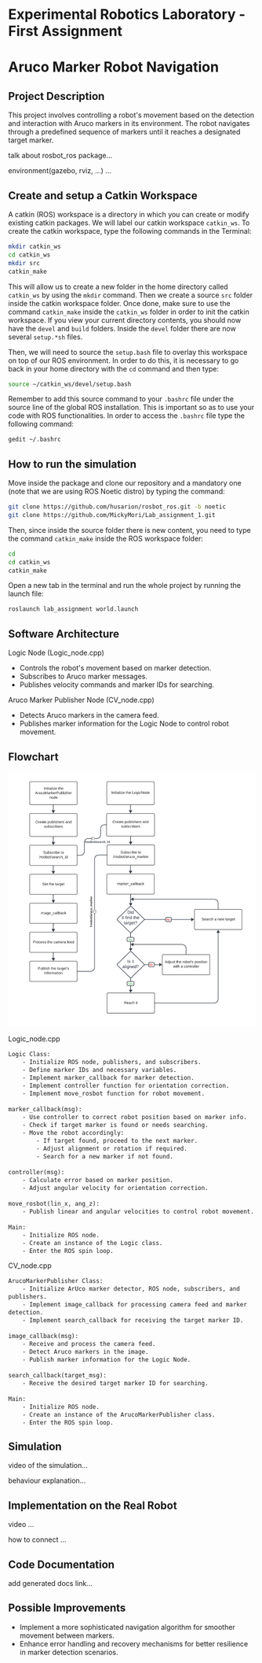 Experimental Robotics Laboratory - First Assignment
======================================
Aruco Marker Robot Navigation
======================================

Project Description
-------------------------

This project involves controlling a robot's movement based on the detection and interaction with Aruco markers in its environment. The robot navigates through a predefined sequence of markers until it reaches a designated target marker.

talk about rosbot_ros package...

environment(gazebo, rviz, ...) ...

Create and setup a Catkin Workspace
--------------------------------

A catkin (ROS) workspace is a directory in which you can create or modify existing catkin packages. We will label our catkin workspace `catkin_ws`. To create the catkin workspace, type the following commands in the Terminal:

```bash
mkdir catkin_ws
cd catkin_ws
mkdir src
catkin_make
```

This will allow us to create a new folder in the home directory called `catkin_ws` by using the `mkdir` command. Then we create a source `src` folder inside the catkin workspace folder. Once done, make sure to use the command `catkin_make` inside the `catkin_ws` folder in order to init the catkin workspace. If you view your current directory contents, you should now have the `devel` and `build` folders. Inside the `devel` folder there are now several `setup.*sh` files. 

Then, we will need to source the `setup.bash` file to overlay this workspace on top of our ROS environment. In order to do this, it is necessary to go back in your home directory with the `cd` command and then type:

```bash
source ~/catkin_ws/devel/setup.bash
```

Remember to add this source command to your `.bashrc` file under the source line of the global ROS installation. This is important so as to use your code with ROS functionalities. In order to access the `.bashrc` file type the following command:

```bash
gedit ~/.bashrc
```

How to run the simulation
-------------------------

Move inside the package and clone our repository and a mandatory one (note that we are using ROS Noetic distro) by typing the command:

```bash
git clone https://github.com/husarion/rosbot_ros.git -b noetic
git clone https://github.com/MickyMori/Lab_assignment_1.git
```

Then, since inside the source folder there is new content, you need to type the command `catkin_make` inside the ROS workspace folder:

```bash
cd
cd catkin_ws
catkin_make
```

Open a new tab in the terminal and run the whole project by running the launch file:

```bash
roslaunch lab_assignment world.launch
```

Software Architecture 
-----------------------

Logic Node (Logic_node.cpp)
* Controls the robot's movement based on marker detection.
* Subscribes to Aruco marker messages.
* Publishes velocity commands and marker IDs for searching.

Aruco Marker Publisher Node (CV_node.cpp)
* Detects Aruco markers in the camera feed.
* Publishes marker information for the Logic Node to control robot movement.

Flowchart
-----------------------

![Flowchart of the robot behaviour](flowchart_fixed.png)

Logic_node.cpp

```
Logic Class:
    - Initialize ROS node, publishers, and subscribers.
    - Define marker IDs and necessary variables.
    - Implement marker_callback for marker detection.
    - Implement controller function for orientation correction.
    - Implement move_rosbot function for robot movement.

marker_callback(msg):
    - Use controller to correct robot position based on marker info.
    - Check if target marker is found or needs searching.
    - Move the robot accordingly:
        - If target found, proceed to the next marker.
        - Adjust alignment or rotation if required.
        - Search for a new marker if not found.

controller(msg):
    - Calculate error based on marker position.
    - Adjust angular velocity for orientation correction.

move_rosbot(lin_x, ang_z):
    - Publish linear and angular velocities to control robot movement.

Main:
    - Initialize ROS node.
    - Create an instance of the Logic class.
    - Enter the ROS spin loop.
```

CV_node.cpp

```
ArucoMarkerPublisher Class:
    - Initialize ArUco marker detector, ROS node, subscribers, and publishers.
    - Implement image_callback for processing camera feed and marker detection.
    - Implement search_callback for receiving the target marker ID.

image_callback(msg):
    - Receive and process the camera feed.
    - Detect Aruco markers in the image.
    - Publish marker information for the Logic Node.

search_callback(target_msg):
    - Receive the desired target marker ID for searching.

Main:
    - Initialize ROS node.
    - Create an instance of the ArucoMarkerPublisher class.
    - Enter the ROS spin loop.
```

Simulation
-----------------------

video of the simulation...

behaviour explanation...

Implementation on the Real Robot
-----------------------

video ...

how to connect ...

Code Documentation
-----------------------

add generated docs link...

Possible Improvements
-----------------------

* Implement a more sophisticated navigation algorithm for smoother movement between markers.
* Enhance error handling and recovery mechanisms for better resilience in marker detection scenarios.


